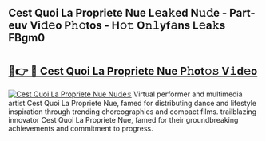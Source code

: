 ## Cest Quoi La Propriete Nue L𝚎a𝚔ed N𝚞𝚍e - Part-euv Vi𝚍𝚎o P𝚑𝚘tos - H𝚘𝚝 O𝚗𝚕yf𝚊ns L𝚎a𝚔s FBgm0

# <h2><a href="http://kf8piji.oniu.top/?m=Cest+Quoi+La+Propriete+Nue">🔗👉 🔴 Cest Quoi La Propriete Nue P𝚑ot𝚘𝚜 V𝚒d𝚎o</a></h2>

[![Cest Quoi La Propriete Nue Nu𝚍e𝚜](https://i.imgur.com/0qMVB7G.gif)](http://kf8piji.oniu.top/?m=Cest+Quoi+La+Propriete+Nue)
Virtual performer and multimedia artist Cest Quoi La Propriete Nue, famed for distributing dance and lifestyle inspiration through trending choreographies and compact films. trailblazing innovator Cest Quoi La Propriete Nue, famed for their groundbreaking achievements and commitment to progress.  
